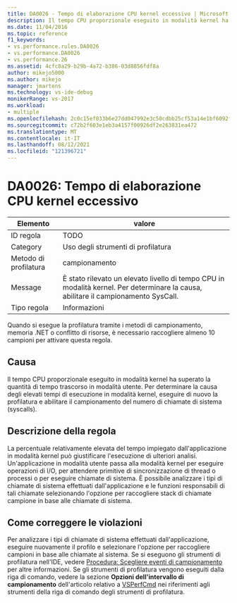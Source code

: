 ```yaml
---
title: DA0026 - Tempo di elaborazione CPU kernel eccessivo | Microsoft Docs
description: Il tempo CPU proporzionale eseguito in modalità kernel ha superato la quantità di tempo trascorso in modalità utente.
ms.date: 11/04/2016
ms.topic: reference
f1_keywords:
- vs.performance.rules.DA0026
- vs.performance.DA0026
- vs.performance.26
ms.assetid: 4cfc8a29-b29b-4a72-b386-03d8856fdf8a
author: mikejo5000
ms.author: mikejo
manager: jmartens
ms.technology: vs-ide-debug
monikerRange: vs-2017
ms.workload:
- multiple
ms.openlocfilehash: 2c0c15ef033b6e27dd047992e3c50cdbb25cf53a14e1bf6092f527ee2a298da1
ms.sourcegitcommit: c72b2f603e1eb3a4157f00926df2e263831ea472
ms.translationtype: MT
ms.contentlocale: it-IT
ms.lasthandoff: 08/12/2021
ms.locfileid: "121396721"
---
```

# <a name="da0026-excessive-kernel-cpu-time-processing"></a>DA0026: Tempo di elaborazione CPU kernel eccessivo

|Elemento|valore|
|-|-|
|ID regola|TODO|
|Category|Uso degli strumenti di profilatura|
|Metodo di profilatura|campionamento|
|Message|È stato rilevato un elevato livello di tempo CPU in modalità kernel. Per determinare la causa, abilitare il campionamento SysCall.|
|Tipo regola|Informazioni|

 Quando si esegue la profilatura tramite i metodi di campionamento, memoria .NET o conflitto di risorse, è necessario raccogliere almeno 10 campioni per attivare questa regola.

## <a name="cause"></a>Causa
 Il tempo CPU proporzionale eseguito in modalità kernel ha superato la quantità di tempo trascorso in modalità utente. Per determinare la causa degli elevati tempi di esecuzione in modalità kernel, eseguire di nuovo la profilatura e abilitare il campionamento del numero di chiamate di sistema (syscalls).

## <a name="rule-description"></a>Descrizione della regola
 La percentuale relativamente elevata del tempo impiegato dall'applicazione in modalità kernel può giustificare l'esecuzione di ulteriori analisi. Un'applicazione in modalità utente passa alla modalità kernel per eseguire operazioni di I/O, per attendere primitive di sincronizzazione di thread o processi o per eseguire chiamate di sistema. È possibile analizzare i tipi di chiamate di sistema effettuati dall'applicazione e le funzioni responsabili di tali chiamate selezionando l'opzione per raccogliere stack di chiamate campione in base alle chiamate di sistema.

## <a name="how-to-fix-violations"></a>Come correggere le violazioni
 Per analizzare i tipi di chiamate di sistema effettuati dall'applicazione, eseguire nuovamente il profilo e selezionare l'opzione per raccogliere campioni in base alle chiamate al sistema. Se si eseguono gli strumenti di profilatura nell'IDE, vedere [Procedura: Scegliere eventi di campionamento](../profiling/how-to-choose-sampling-events.md) per altre informazioni. Se gli strumenti di profilatura vengono eseguiti dalla riga di comando, vedere la sezione **Opzioni dell'intervallo di campionamento** dell'articolo relativo a [VSPerfCmd](../profiling/vsperfcmd.md) nei riferimenti agli strumenti della riga di comando degli strumenti di profilatura.
